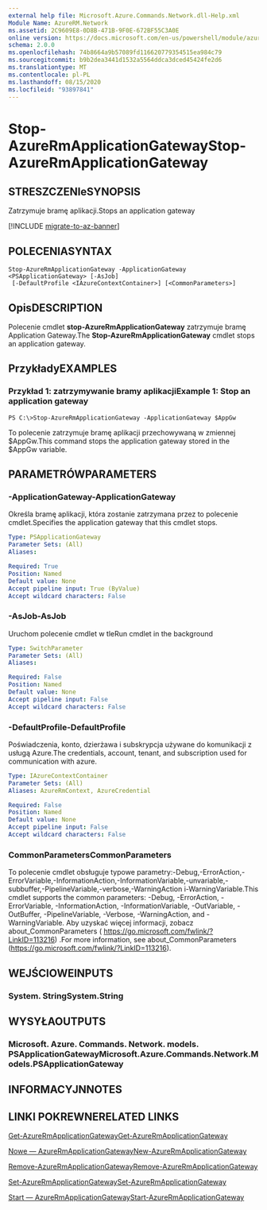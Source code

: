 ```yaml
---
external help file: Microsoft.Azure.Commands.Network.dll-Help.xml
Module Name: AzureRM.Network
ms.assetid: 2C9609E8-0D8B-471B-9F0E-672BF55C3A0E
online version: https://docs.microsoft.com/en-us/powershell/module/azurerm.network/stop-azurermapplicationgateway
schema: 2.0.0
ms.openlocfilehash: 74b8664a9b57089fd116620779354515ea984c79
ms.sourcegitcommit: b9b2dea3441d1532a5564ddca3dced45424fe2d6
ms.translationtype: MT
ms.contentlocale: pl-PL
ms.lasthandoff: 08/15/2020
ms.locfileid: "93897841"
---
```

# <span data-ttu-id="7ef54-101">Stop-AzureRmApplicationGateway</span><span class="sxs-lookup"><span data-stu-id="7ef54-101">Stop-AzureRmApplicationGateway</span></span>

## <span data-ttu-id="7ef54-102">STRESZCZENIe</span><span class="sxs-lookup"><span data-stu-id="7ef54-102">SYNOPSIS</span></span>
<span data-ttu-id="7ef54-103">Zatrzymuje bramę aplikacji.</span><span class="sxs-lookup"><span data-stu-id="7ef54-103">Stops an application gateway</span></span>

[!INCLUDE [migrate-to-az-banner](../../includes/migrate-to-az-banner.md)]

## <span data-ttu-id="7ef54-104">POLECENIA</span><span class="sxs-lookup"><span data-stu-id="7ef54-104">SYNTAX</span></span>

```
Stop-AzureRmApplicationGateway -ApplicationGateway <PSApplicationGateway> [-AsJob]
 [-DefaultProfile <IAzureContextContainer>] [<CommonParameters>]
```

## <span data-ttu-id="7ef54-105">Opis</span><span class="sxs-lookup"><span data-stu-id="7ef54-105">DESCRIPTION</span></span>
<span data-ttu-id="7ef54-106">Polecenie cmdlet **stop-AzureRmApplicationGateway** zatrzymuje bramę Application Gateway.</span><span class="sxs-lookup"><span data-stu-id="7ef54-106">The **Stop-AzureRmApplicationGateway** cmdlet stops an application gateway.</span></span>

## <span data-ttu-id="7ef54-107">Przykłady</span><span class="sxs-lookup"><span data-stu-id="7ef54-107">EXAMPLES</span></span>

### <span data-ttu-id="7ef54-108">Przykład 1: zatrzymywanie bramy aplikacji</span><span class="sxs-lookup"><span data-stu-id="7ef54-108">Example 1: Stop an application gateway</span></span>
```
PS C:\>Stop-AzureRmApplicationGateway -ApplicationGateway $AppGw
```

<span data-ttu-id="7ef54-109">To polecenie zatrzymuje bramę aplikacji przechowywaną w zmiennej $AppGw.</span><span class="sxs-lookup"><span data-stu-id="7ef54-109">This command stops the application gateway stored in the $AppGw variable.</span></span>

## <span data-ttu-id="7ef54-110">PARAMETRÓW</span><span class="sxs-lookup"><span data-stu-id="7ef54-110">PARAMETERS</span></span>

### <span data-ttu-id="7ef54-111">-ApplicationGateway</span><span class="sxs-lookup"><span data-stu-id="7ef54-111">-ApplicationGateway</span></span>
<span data-ttu-id="7ef54-112">Określa bramę aplikacji, która zostanie zatrzymana przez to polecenie cmdlet.</span><span class="sxs-lookup"><span data-stu-id="7ef54-112">Specifies the application gateway that this cmdlet stops.</span></span>

```yaml
Type: PSApplicationGateway
Parameter Sets: (All)
Aliases: 

Required: True
Position: Named
Default value: None
Accept pipeline input: True (ByValue)
Accept wildcard characters: False
```

### <span data-ttu-id="7ef54-113">-AsJob</span><span class="sxs-lookup"><span data-stu-id="7ef54-113">-AsJob</span></span>
<span data-ttu-id="7ef54-114">Uruchom polecenie cmdlet w tle</span><span class="sxs-lookup"><span data-stu-id="7ef54-114">Run cmdlet in the background</span></span>

```yaml
Type: SwitchParameter
Parameter Sets: (All)
Aliases: 

Required: False
Position: Named
Default value: None
Accept pipeline input: False
Accept wildcard characters: False
```

### <span data-ttu-id="7ef54-115">-DefaultProfile</span><span class="sxs-lookup"><span data-stu-id="7ef54-115">-DefaultProfile</span></span>
<span data-ttu-id="7ef54-116">Poświadczenia, konto, dzierżawa i subskrypcja używane do komunikacji z usługą Azure.</span><span class="sxs-lookup"><span data-stu-id="7ef54-116">The credentials, account, tenant, and subscription used for communication with azure.</span></span>

```yaml
Type: IAzureContextContainer
Parameter Sets: (All)
Aliases: AzureRmContext, AzureCredential

Required: False
Position: Named
Default value: None
Accept pipeline input: False
Accept wildcard characters: False
```

### <span data-ttu-id="7ef54-117">CommonParameters</span><span class="sxs-lookup"><span data-stu-id="7ef54-117">CommonParameters</span></span>
<span data-ttu-id="7ef54-118">To polecenie cmdlet obsługuje typowe parametry:-Debug,-ErrorAction,-ErrorVariable,-InformationAction,-InformationVariable,-unvariable,-subbuffer,-PipelineVariable,-verbose,-WarningAction i-WarningVariable.</span><span class="sxs-lookup"><span data-stu-id="7ef54-118">This cmdlet supports the common parameters: -Debug, -ErrorAction, -ErrorVariable, -InformationAction, -InformationVariable, -OutVariable, -OutBuffer, -PipelineVariable, -Verbose, -WarningAction, and -WarningVariable.</span></span> <span data-ttu-id="7ef54-119">Aby uzyskać więcej informacji, zobacz about_CommonParameters ( https://go.microsoft.com/fwlink/?LinkID=113216) .</span><span class="sxs-lookup"><span data-stu-id="7ef54-119">For more information, see about_CommonParameters (https://go.microsoft.com/fwlink/?LinkID=113216).</span></span>

## <span data-ttu-id="7ef54-120">WEJŚCIOWE</span><span class="sxs-lookup"><span data-stu-id="7ef54-120">INPUTS</span></span>

### <span data-ttu-id="7ef54-121">System. String</span><span class="sxs-lookup"><span data-stu-id="7ef54-121">System.String</span></span>

## <span data-ttu-id="7ef54-122">WYSYŁA</span><span class="sxs-lookup"><span data-stu-id="7ef54-122">OUTPUTS</span></span>

### <span data-ttu-id="7ef54-123">Microsoft. Azure. Commands. Network. models. PSApplicationGateway</span><span class="sxs-lookup"><span data-stu-id="7ef54-123">Microsoft.Azure.Commands.Network.Models.PSApplicationGateway</span></span>

## <span data-ttu-id="7ef54-124">INFORMACYJN</span><span class="sxs-lookup"><span data-stu-id="7ef54-124">NOTES</span></span>

## <span data-ttu-id="7ef54-125">LINKI POKREWNE</span><span class="sxs-lookup"><span data-stu-id="7ef54-125">RELATED LINKS</span></span>

[<span data-ttu-id="7ef54-126">Get-AzureRmApplicationGateway</span><span class="sxs-lookup"><span data-stu-id="7ef54-126">Get-AzureRmApplicationGateway</span></span>](./Get-AzureRmApplicationGateway.md)

[<span data-ttu-id="7ef54-127">Nowe — AzureRmApplicationGateway</span><span class="sxs-lookup"><span data-stu-id="7ef54-127">New-AzureRmApplicationGateway</span></span>](./New-AzureRmApplicationGateway.md)

[<span data-ttu-id="7ef54-128">Remove-AzureRmApplicationGateway</span><span class="sxs-lookup"><span data-stu-id="7ef54-128">Remove-AzureRmApplicationGateway</span></span>](./Remove-AzureRmApplicationGateway.md)

[<span data-ttu-id="7ef54-129">Set-AzureRmApplicationGateway</span><span class="sxs-lookup"><span data-stu-id="7ef54-129">Set-AzureRmApplicationGateway</span></span>](./Set-AzureRmApplicationGateway.md)

[<span data-ttu-id="7ef54-130">Start — AzureRmApplicationGateway</span><span class="sxs-lookup"><span data-stu-id="7ef54-130">Start-AzureRmApplicationGateway</span></span>](./Start-AzureRmApplicationGateway.md)


